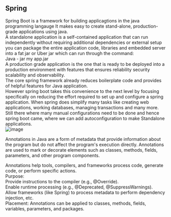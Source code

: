 ## Spring  
Spring Boot is a framework for building applicagtions in the java programming langauge
It makes easy to create stand-alone, production-grade applications using java.  
A standalone application is a self-contained application that can run independently without requiring additional dependencies or external setup you can package the entire application code, libraries and embedded server into a fat jar or Uber jar which can run through the command:   
Java - jar my app.jar  
A production grade application is the one that is ready to be deployed into a production environment with features that ensures reliability security scalability and observability.  
The core spring framework already reduces boilerplate code and provides of helpful features for Java application.  
However spring boot takes this convenience to the next level by focusing specifically on reducing the effort required to set up and configure a spring application. When spring does simplify many tasks like creating web applications, working databases, managing transactions and many more. Still there where many manual configurations need to be done and hence spring boot came, where we can add autoconfiguration to make Standalone applications.   
![image](https://github.com/user-attachments/assets/d5e5dca0-e32d-49c5-b72a-cc24f237d493)  

Annotations in Java are a form of metadata that provide information about the program but do not affect the program's execution directly. Annotations are used to mark or decorate elements such as classes, methods, fields, parameters, and other program components.  

Annotations help tools, compilers, and frameworks process code, generate code, or perform specific actions.  
Purpose:  
Provide instructions to the compiler (e.g., @Override).  
Enable runtime processing (e.g., @Deprecated, @SuppressWarnings).  
Allow frameworks (like Spring) to process metadata to perform dependency injection, etc.  
Placement: Annotations can be applied to classes, methods, fields, variables, parameters, and packages.  





